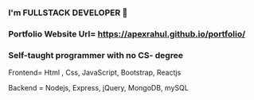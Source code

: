 ### I'm FULLSTACK DEVELOPER 👋
### Portfolio Website Url= https://apexrahul.github.io/portfolio/
### Self-taught programmer with no CS- degree

Frontend= Html , Css, JavaScript, Bootstrap, Reactjs

Backend = Nodejs, Express, jQuery, MongoDB, mySQL

